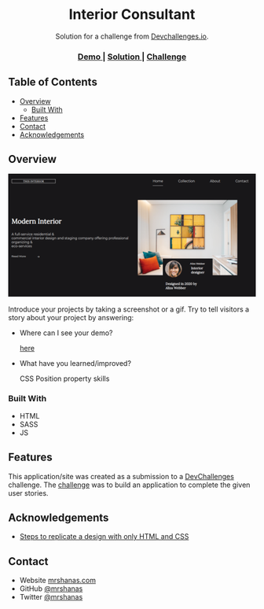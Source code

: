 <!-- Please update value in the {}  -->

<h1 align="center">Interior Consultant</h1>

<div align="center">
   Solution for a challenge from  <a href="http://devchallenges.io" target="_blank">Devchallenges.io</a>.
</div>

<div align="center">
  <h3>
    <a href="https://mrshanas.github.io/devchallenges-consultant">
      Demo
    </a>
    <span> | </span>
    <a href="https://github.com/mrshanas/devchallenges-consultant">
      Solution
    </a>
    <span> | </span>
    <a href="https://devchallenges.io/challenges/Jymh2b2FyebRTUljkNcb">
      Challenge
    </a>
  </h3>
</div>

<!-- TABLE OF CONTENTS -->

## Table of Contents

- [Overview](#overview)
  - [Built With](#built-with)
- [Features](#features)
- [Contact](#contact)
- [Acknowledgements](#acknowledgements)

<!-- OVERVIEW -->

## Overview

![screenshot](./images/screenshot.png)

Introduce your projects by taking a screenshot or a gif. Try to tell visitors a story about your project by answering:

- Where can I see your demo?

  [here](https://github.com/mrshanas/devchallenges-consultant)

- What have you learned/improved?

  CSS Position property skills

### Built With

<!-- This section should list any major frameworks that you built your project using. Here are a few examples.-->

- HTML
- SASS
- JS

## Features

<!-- List the features of your application or follow the template. Don't share the figma file here :) -->

This application/site was created as a submission to a [DevChallenges](https://devchallenges.io/challenges) challenge. The [challenge](https://devchallenges.io/challenges/Jymh2b2FyebRTUljkNcb) was to build an application to complete the given user stories.

## Acknowledgements

<!-- This section should list any articles or add-ons/plugins that helps you to complete the project. This is optional but it will help you in the future. For exmpale -->

- [Steps to replicate a design with only HTML and CSS](https://devchallenges-blogs.web.app/how-to-replicate-design/)

## Contact

- Website [mrshanas.com](https://mrshanas.com)
- GitHub [@mrshanas](https://github.com/mrshanas)
- Twitter [@mrshanas](https://twitter.com/mrshanas)
